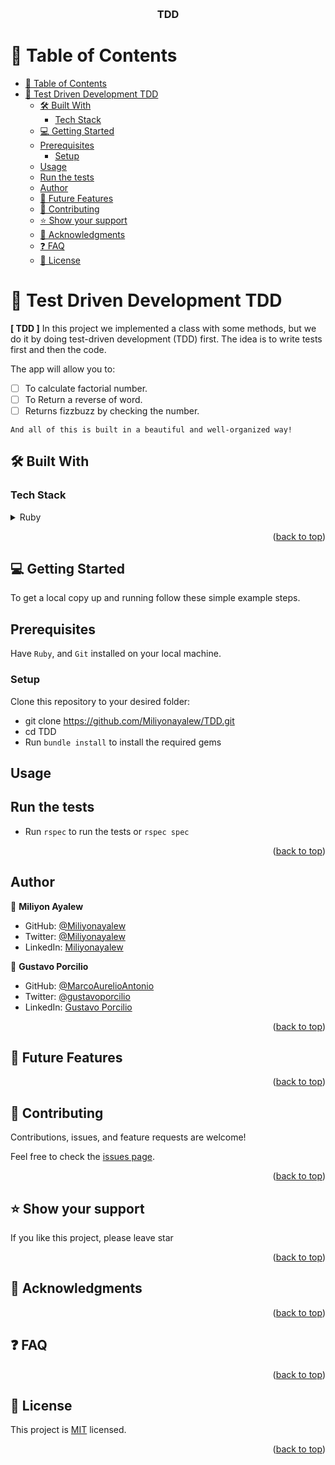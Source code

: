 <a name="readme-top"></a>

<div align="center">

  <br/>

  <h3><b>TDD</b></h3>

</div>

<!-- TABLE OF CONTENTS -->


# 📗 Table of Contents

- [📗 Table of Contents](#-table-of-contents)
- [📖 Test Driven Development TDD ](#-test-driven-development-tdd-)
  - [🛠 Built With ](#-built-with-)
    - [Tech Stack ](#tech-stack-)
  - [💻 Getting Started ](#-getting-started-)
  - [Prerequisites](#prerequisites)
    - [Setup](#setup)
  - [Usage](#usage)
  - [Run the tests](#run-the-tests)
  - [Author ](#author-)
  - [🔭 Future Features ](#-future-features-)
  - [🤝 Contributing ](#-contributing-)
  - [⭐️ Show your support ](#️-show-your-support-)
  - [🙏 Acknowledgments ](#-acknowledgments-)
  - [❓ FAQ ](#-faq-)
  - [📝 License ](#-license-)

<!-- PROJECT DESCRIPTION -->

# 📖 Test Driven Development TDD <a name="about-project"></a>

**[ TDD ]** In this project we implemented a class with some methods, but we do it by doing test-driven development (TDD) first. The idea is to write tests first and then the code.

The app will allow you to:

- [ ] To calculate factorial number.
- [ ] To Return a reverse of word.
- [ ] Returns fizzbuzz by checking the number.

`And all of this is built in a beautiful and well-organized way!`

## 🛠 Built With <a name="built-with"></a>

### Tech Stack <a name="tech-stack"></a>

<details>
<summary>Ruby</summary>
  <ul>
   <li><a href="https://www.ruby-lang.org/en/">Ruby</a></li>
  </ul>
</details>

<!-- Features -->

<p align="right">(<a href="#readme-top">back to top</a>)</p>

<!-- GETTING STARTED -->

## 💻 Getting Started <a name="getting-started"></a>
To get a local copy up and running follow these simple example steps.

## Prerequisites
Have `Ruby`, and `Git` installed on your local machine.

### Setup

Clone this repository to your desired folder:

- git clone https://github.com/Miliyonayalew/TDD.git
- cd TDD
- Run `bundle install` to install the required gems


## Usage

## Run the tests
- Run `rspec` to run the tests or `rspec spec` 

<p align="right">(<a href="#readme-top">back to top</a>)</p>

<!-- AUTHORS -->

## Author <a name="authors"></a>

👤 **Miliyon Ayalew**

- GitHub: [@Miliyonayalew](https://github.com/Miliyonayalew/)
- Twitter: [@Miliyonayalew](https://twitter.com/MilaAyalew)
- LinkedIn: [Miliyonayalew](https://www.linkedin.com/in/miliyon-ayalew-210808131/)

👤 **Gustavo Porcilio**

- GitHub: [@MarcoAurelioAntonio](https://github.com/MarcoAurelioAntonio)
- Twitter: [@gustavoporcilio](https://twitter.com/gustavoporcilio)
- LinkedIn: [Gustavo Porcilio](https://www.linkedin.com/in/gustavo-porcilio-4496a223a/)


<p align="right">(<a href="#readme-top">back to top</a>)</p>

<!-- FUTURE FEATURES -->

## 🔭 Future Features <a name="future-features"></a>


<p align="right">(<a href="#readme-top">back to top</a>)</p>

<!-- CONTRIBUTING -->

## 🤝 Contributing <a name="contributing"></a>

Contributions, issues, and feature requests are welcome!

Feel free to check the [issues page](https://github.com/Miliyonayalew/TDD/issues).

<p align="right">(<a href="#readme-top">back to top</a>)</p>

<!-- SUPPORT -->

## ⭐️ Show your support <a name="support"></a>

If you like this project, please leave star

<p align="right">(<a href="#readme-top">back to top</a>)</p>

<!-- ACKNOWLEDGEMENTS -->

## 🙏 Acknowledgments <a name="acknowledgements"></a>



<p align="right">(<a href="#readme-top">back to top</a>)</p>

<!-- FAQ (optional) -->

## ❓ FAQ <a name="faq"></a>


<p align="right">(<a href="#readme-top">back to top</a>)</p>

<!-- LICENSE -->

## 📝 License <a name="license"></a>

This project is [MIT](./LICENSE) licensed.

<p align="right">(<a href="#readme-top">back to top</a>)</p>

